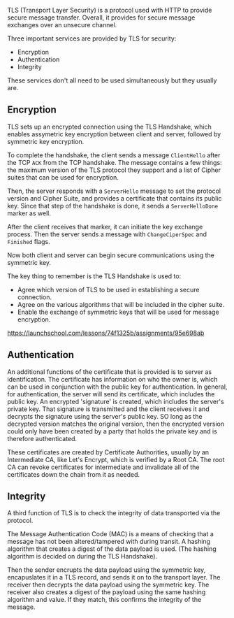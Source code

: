 TLS (Transport Layer Security) is a protocol used with HTTP to provide secure message transfer. Overall, it provides for secure message exchanges over an unsecure channel.

Three important services are provided by TLS for security:
- Encryption
- Authentication
- Integrity

These services don't all need to be used simultaneously but they usually are.

## Encryption

TLS sets up an encrypted connection using the TLS Handshake, which enables assymetric key encryption between client and server, followed by symmetric key encryption. 

To complete the handshake, the client sends a message `ClientHello` after the TCP `ACK` from the TCP handshake. The message contains a few things: the maximum version of the TLS protocol they support and a list of Cipher suites that can be used for encryption.

Then, the server responds with a `ServerHello` message to set the protocol version and Cipher Suite, and provides a certificate that contains its public key. Since that step of the handshake is done, it sends a `ServerHelloDone` marker as well.

After the client receives that marker, it can initiate the key exchange process. Then the server sends a message with `ChangeCiperSpec` and `Finished` flags.

Now both client and server can begin secure communications using the symmetric key.


The key thing to remember is the TLS Handshake is used to: 

- Agree which version of TLS to be used in establishing a secure connection.
- Agree on the various algorithms that will be included in the cipher suite.
- Enable the exchange of symmetric keys that will be used for message encryption.


https://launchschool.com/lessons/74f1325b/assignments/95e698ab
## Authentication

An additional functions of the certificate that is provided is to server as identification. The certificate has information on who the owner is, which can be used in conjunction with the public key for authentication. In general, for authentication, the server will send its certificate, which includes the public key. An encrypted 'signature' is created, which includes the server's private key. That signature is transmitted and the client receives it and decrypts the signature using the server's public key. SO long as the decrypted version matches the original version, then the encrypted version could only have been created by a party that holds the private key and is therefore authenticated. 

These certificates are created by Certificate Authorities, usually by an Intermediate CA, like Let's Encrypt, which is verified by a Root CA. The root CA can revoke certificates for intermediate and invalidate all of the certificates down the chain from it as needed. 


## Integrity

A third function of TLS is to check the integrity of data transported via the protocol. 

The Message Authentication Code (MAC) is a means of checking that a message has not been altered/tampered with during transit. A hashing algorithm that creates a digest of the data payload is used. (The hashing algorithm is decided on during the TLS Handshake). 

Then the sender encrupts the data payload using the symmetric key, encapuslates it in a TLS record, and sends it on to the transport layer. The receiver then decrypts the data payload using the symmetric key. The receiver also creates a digest of the payload using the same hashing algorithm and value. If they match, this confirms the integrity of the message.